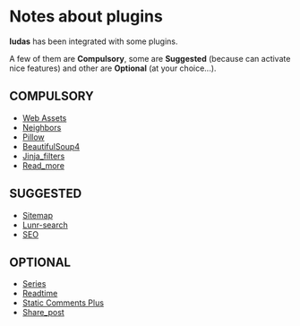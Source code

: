 # Notes about plugins

**Iudas** has been integrated with some plugins.

A few of them are **Compulsory**, some are **Suggested** (because can activate nice features) and other are **Optional** (at your choice...).

## COMPULSORY

- [Web Assets](https://pypi.org/project/pelican-webassets/)
- [Neighbors](https://pypi.org/project/pelican-neighbors/)
- [Pillow](https://pypi.org/project/Pillow/)
- [BeautifulSoup4](https://pypi.org/project/beautifulsoup4/)
- [Jinja_filters](https://pypi.org/project/pelican-jinja-filters/)
- [Read_more](https://pypi.org/project/pelican-read-more/)

## SUGGESTED

- [Sitemap](https://pypi.org/project/pelican-sitemap/)
- [Lunr-search](https://github.com/mpaglia0/Lunr-search)
- [SEO](https://pypi.org/project/pelican-seo/)

## OPTIONAL

- [Series](https://pypi.org/project/pelican-series/)
- [Readtime](https://pypi.org/project/pelican-readtime/)
- [Static Comments Plus](https://github.com/mpaglia0/Static_Comments_Plus)
- [Share_post](https://pypi.org/project/pelican-share-post/)
